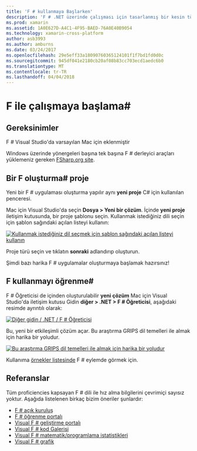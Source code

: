 ```yaml
---
title: 'F # kullanmaya Başlarken'
description: 'F # .NET üzerinde çalışması için tasarlanmış bir kesin türü belirtilmiş işlevsel programlama dilidir'
ms.prod: xamarin
ms.assetid: 1A0E627D-A4C1-4F95-BAED-76A0E40B9054
ms.technology: xamarin-cross-platform
author: asb3993
ms.author: amburns
ms.date: 03/24/2017
ms.openlocfilehash: 29e5eff33a18090760365124101f1f7bd1fd0d0c
ms.sourcegitcommit: 945df041e2180cb20af08b83cc703ecd1aedc6b0
ms.translationtype: MT
ms.contentlocale: tr-TR
ms.lasthandoff: 04/04/2018
---
```

# <a name="getting-started-with-f35"></a>F ile çalışmaya başlama&#35;

## <a name="requirements"></a>Gereksinimler

F # Visual Studio'da varsayılan Mac için eklenmiştir

Windows üzerinde yönergeleri başına tek başına F # derleyici araçları yüklemeniz gereken [FSharp.org site](http://fsharp.org/use/windows/).

## <a name="creating-an-f35-project"></a>Bir F oluşturma&#35; proje

Yeni bir F # uygulaması oluşturma yapılır aynı **yeni proje** C# için kullanılan penceresi.

Mac için Visual Studio'da seçin **Dosya > Yeni bir çözüm**. İçinde **yeni proje** iletişim kutusunda, bir proje şablonu seçin. Kullanmak istediğiniz dili seçin için şablon sağındaki açılan listeyi kullanın:

 [![](overview-images/choosefsharp.png "Kullanmak istediğiniz dil seçmek için şablon sağındaki açılan listeyi kullanın")](overview-images/choosefsharp.png#lightbox)

Proje türü seçin ve tıklatın **sonraki** adlandırıp oluşturun.


Şimdi bazı harika F # uygulamalar oluşturmaya başlamak hazırsınız!

## <a name="learning-to-use-f35"></a>F kullanmayı öğrenme&#35;

F # Öğreticisi de içinden oluşturulabilir **yeni çözüm** Mac için Visual Studio'da iletişim kutusu Gidin **diğer > .NET > F # Öğreticisi**, aşağıdaki resimde ayrıntılı olarak:

 [![](overview-images/fsharptutorial.png "Diğer gidin / .NET / F # Öğreticisi")](overview-images/fsharptutorial.png#lightbox)

Bu, yeni bir etkileşimli çözüm açar. Bu araştırma GRIPS dil temelleri ile almak için harika bir yoludur.

 [![](overview-images/newtutorial-sml.png "Bu araştırma GRIPS dil temelleri ile almak için harika bir yoludur")](overview-images/newtutorial.png#lightbox)

Kullanıma [örnekler listesinde](~/cross-platform/platform/fsharp/samples.md) F # eylemde görmek için.

## <a name="references"></a>Referanslar

Tüm proficiencies kapsayan F # dili ile hız alma bilgilerini çevrimiçi sayısız yoktur. Aşağıda listelenen birkaç bizim öneriler şunlardır:

-  [F # açık kuruluş](http://fsharp.org)
-  [F # öğrenme portalı](http://tryfsharp.org)
-  [Visual F # geliştirme portalı](http://go.microsoft.com/fwlink/?LinkID=234174)
-  [Visual F # kod Galerisi](http://go.microsoft.com/fwlink/?LinkID=124614)
-  [Visual F # matematik/programlama istatistikleri](http://go.microsoft.com/fwlink/?LinkId=235173)
-  [Visual F # grafik](http://go.microsoft.com/fwlink/?LinkId=235176)


